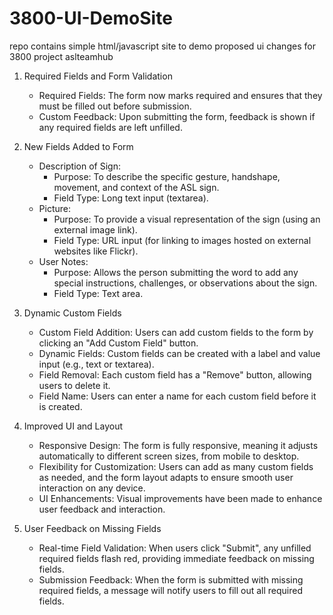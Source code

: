 # 3800-UI-DemoSite
repo contains simple html/javascript site to demo proposed ui changes for 3800 project aslteamhub

1. Required Fields and Form Validation
   - Required Fields: The form now marks required and ensures that they must be filled out before submission.
   - Custom Feedback: Upon submitting the form, feedback is shown if any required fields are left unfilled.


2. New Fields Added to Form
   - Description of Sign:
     - Purpose: To describe the specific gesture, handshape, movement, and context of the ASL sign.
     - Field Type: Long text input (textarea).
   - Picture:
     - Purpose: To provide a visual representation of the sign (using an external image link).
     - Field Type: URL input (for linking to images hosted on external websites like Flickr).
   - User Notes:
     - Purpose: Allows the person submitting the word to add any special instructions, challenges, or observations about the sign.
     - Field Type: Text area.


3. Dynamic Custom Fields
   - Custom Field Addition: Users can add custom fields to the form by clicking an "Add Custom Field" button.
   - Dynamic Fields: Custom fields can be created with a label and value input (e.g., text or textarea).
   - Field Removal: Each custom field has a "Remove" button, allowing users to delete it.
   - Field Name: Users can enter a name for each custom field before it is created.

4. Improved UI and Layout
   - Responsive Design: The form is fully responsive, meaning it adjusts automatically to different screen sizes, from mobile to desktop.
   - Flexibility for Customization: Users can add as many custom fields as needed, and the form layout adapts to ensure smooth user interaction on any device.
   - UI Enhancements: Visual improvements have been made to enhance user feedback and interaction.

5. User Feedback on Missing Fields
   - Real-time Field Validation: When users click "Submit", any unfilled required fields flash red, providing immediate feedback on missing fields.
   - Submission Feedback: When the form is submitted with missing required fields, a message will notify users to fill out all required fields.

